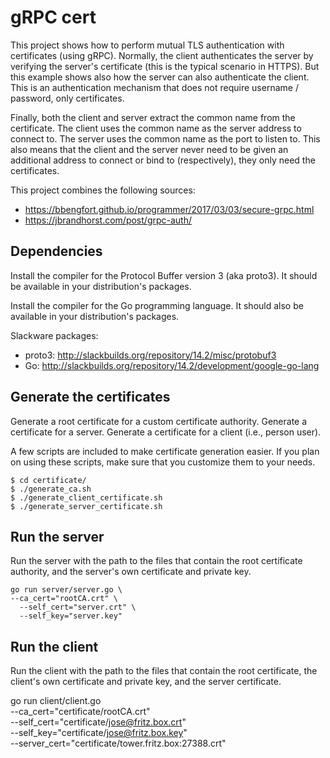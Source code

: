 # gRPC cert

This project shows how to perform mutual TLS authentication with
certificates (using gRPC). Normally, the client authenticates the
server by verifying the server's certificate (this is the typical
scenario in HTTPS). But this example shows also how the server can
also authenticate the client. This is an authentication mechanism that
does not require username / password, only certificates.

Finally, both the client and server extract the common name from the
certificate. The client uses the common name as the server address to
connect to. The server uses the common name as the port to listen
to. This also means that the client and the server never need to be
given an additional address to connect or bind to (respectively), they
only need the certificates.

This project combines the following sources:

* https://bbengfort.github.io/programmer/2017/03/03/secure-grpc.html
* https://jbrandhorst.com/post/grpc-auth/

## Dependencies

Install the compiler for the Protocol Buffer version 3 (aka
proto3). It should be available in your distribution's packages.

Install the compiler for the Go programming language. It should also
be available in your distribution's packages.

Slackware packages:

* proto3: http://slackbuilds.org/repository/14.2/misc/protobuf3
* Go: http://slackbuilds.org/repository/14.2/development/google-go-lang

## Generate the certificates

Generate a root certificate for a custom certificate
authority. Generate a certificate for a server. Generate a certificate
for a client (i.e., person user).

A few scripts are included to make certificate generation easier. If
you plan on using these scripts, make sure that you customize them to
your needs.

```shell
$ cd certificate/
$ ./generate_ca.sh
$ ./generate_client_certificate.sh
$ ./generate_server_certificate.sh
```

## Run the server

Run the server with the path to the files that contain the root
certificate authority, and the server's own certificate and private
key.

```shell
go run server/server.go \
--ca_cert="rootCA.crt" \
  --self_cert="server.crt" \
  --self_key="server.key"
```

## Run the client

Run the client with the path to the files that contain the root
certificate, the client's own certificate and private key, and the
server certificate.

go run client/client.go \
  --ca_cert="certificate/rootCA.crt" \
  --self_cert="certificate/jose@fritz.box.crt" \
  --self_key="certificate/jose@fritz.box.key" \
  --server_cert="certificate/tower.fritz.box:27388.crt"
